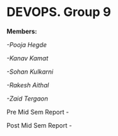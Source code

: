 # DEVOPS. Group 9

**Members:** 

_-Pooja Hegde_

_-Kanav Kamat_

_-Sohan Kulkarni_

_-Rakesh Aithal_

_-Zaid Tergaon_
 
  
   
   
Pre Mid Sem Report - 


Post Mid Sem Report - 
